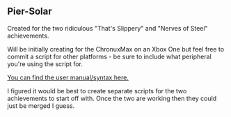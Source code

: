 ## Pier-Solar

Created for the two ridiculous "That's Slippery" and "Nerves of Steel" achievements.

Will be initially creating for the ChronuxMax on an Xbox One but feel free to commit a script for other platforms - be sure to include what peripheral you're using the script for.

[You can find the user manual/syntax here.](https://cronusmax.com/manual/gpc_guide.htm?ms=AgAAAAAAAAI%3D&st=MA%3D%3D&sct=MA%3D%3D&mw=MzIw#)

I figured it would be best to create separate scripts for the two achievements to start off with. Once the two are working then they could just be merged I guess.
